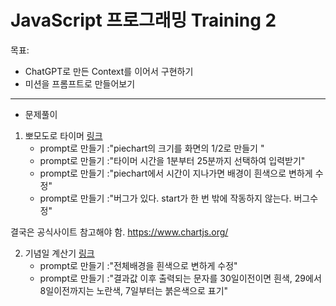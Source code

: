 # JavaScript 프로그래밍 Training 2

목표:

  - ChatGPT로 만든 Context를 이어서 구현하기 
  - 미션을 프롬프트로 만들어보기   

----


- 문제풀이 

1. 뽀모도로 타이머
[링크](https://chat.openai.com/share/2b68dcd5-27e3-44e5-b610-88a0906220f4)
   + prompt로 만들기 :"piechart의 크기를 화면의 1/2로 만들기 " 
   + prompt로 만들기 :"타이머 시간을 1분부터 25분까지 선택하여 입력받기"  
   + prompt로 만들기 :"piechart에서 시간이 지나가면 배경이 흰색으로 변하게 수정"  
   + prompt로 만들기 :"버그가 있다. start가 한 번 밖에 작동하지 않는다. 버그수정"

결국은 공식사이트 참고해야 함. 
https://www.chartjs.org/

2. 기념일 계산기
[링크](https://chat.openai.com/share/836f9f01-3ea4-4845-8f82-4db2abad16b7)
   + prompt로 만들기 :"전체배경을 흰색으로 변하게 수정"  
   + prompt로 만들기 :"결과값 이후 출력되는 문자를 30일이전이면 흰색, 29에서 8일이전까지는 노란색, 7일부터는 붉은색으로 표기"


   
